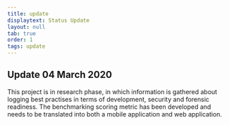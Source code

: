 ```yaml
---
title: update
displaytext: Status Update
layout: null
tab: true
order: 1
tags: update
---
```


## Update 04 March 2020

This project is in research phase, in which information is gathered about logging best practises in terms of
development, security and forensic readiness. The benchmarking scoring metric has been developed and needs to be
translated into both a mobile application and web application.
